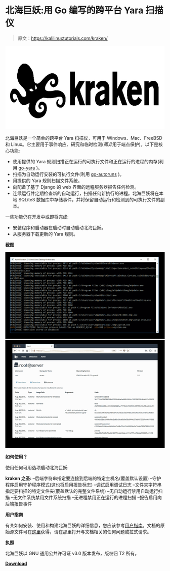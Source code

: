 # 北海巨妖:用 Go 编写的跨平台 Yara 扫描仪

> 原文：<https://kalilinuxtutorials.com/kraken/>

[![Kraken : Cross Platform Yara Scanner Written In Go](img/20efe3b889c648a76174a09ea60f1de6.png "Kraken : Cross Platform Yara Scanner Written In Go")](https://1.bp.blogspot.com/-p1mKdHimClg/X6nDlPxyRVI/AAAAAAAAH9U/uY3chqxssHI76wjpMC_51bc29-brifjDgCLcBGAsYHQ/s728/kraken%25281%2529.png)

北海巨妖是一个简单的跨平台 Yara 扫描仪，可用于 Windows、Mac、FreeBSD 和 Linux。它主要用于事件响应、研究和临时检测(*而非*用于端点保护)。以下是核心功能:

*   使用提供的 Yara 规则扫描正在运行的可执行文件和正在运行的进程的内存(利用 [go-yara](https://github.com/hillu/go-yara) )。
*   扫描为自动运行安装的可执行文件(利用 [go-autoruns](https://github.com/botherder/go-autoruns) )。
*   用提供的 Yara 规则扫描文件系统。
*   向配备了基于 Django 的 web 界面的远程服务器报告任何检测。
*   连续运行并定期检查新的自动运行，扫描任何新执行的进程。北海巨妖将在本地 SQLite3 数据库中存储事件，并将保留自动运行和检测到的可执行文件的副本。

一些功能仍在开发中或即将完成:

*   安装程序和启动器在启动时自动启动北海巨妖。
*   从服务器下载更新的 Yara 规则。

**截图**

![](img/767295a10d829cdebf3e3070f0068c8f.png)![](img/2c3efe2fa58a6de568198a1b75b1220f.png)

**如何使用？**

使用任何可用选项启动北海巨妖:

**kraken 之圣:**
–后端字符串指定要连接到后端的特定主机名(覆盖默认设置)
–守护程序启用守护程序模式(这也将启用报告标志)
–调试启用调试日志
–文件夹字符串指定要扫描的特定文件夹(覆盖默认的完整文件系统)
–无自动运行禁用自动运行扫描
–无文件系统禁用文件系统扫描
–无进程禁用正在运行的进程扫描
–报告启用向后端报告事件

**用户指南**

有关如何安装、使用和构建北海巨妖的详细信息，您应该参考[用户指南](https://kraken.gitbook.io/user-guide/)。文档的原始源文件可在[这里](https://github.com/botherder/kraken-docs)获得，请在那里打开与文档相关的任何问题或拉式请求。

**执照**

北海巨妖以 GNU 通用公共许可证 v3.0 版本发布，版权归 T2 所有。

[**Download**](https://github.com/botherder/kraken)